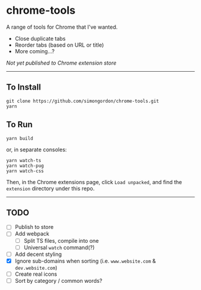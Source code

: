 # chrome-tools

A range of tools for Chrome that I've wanted.

- Close duplicate tabs
- Reorder tabs (based on URL or title)
- More coming...?

_Not yet published to Chrome extension store_

---

## To Install

```
git clone https://github.com/simongordon/chrome-tools.git
yarn
```

## To Run

```
yarn build
```

or, in separate consoles:

```
yarn watch-ts
yarn watch-pug
yarn watch-css
```

Then, in the Chrome extensions page, click `Load unpacked`, and find the `extension` directory under this repo.

---

## TODO

- [ ] Publish to store
- [ ] Add webpack
  - [ ] Split TS files, compile into one
  - [ ] Universal `watch` command(?)
- [ ] Add decent styling
- [x] Ignore sub-domains when sorting (i.e. `www.website.com` & `dev.website.com`)
- [ ] Create real icons
- [ ] Sort by category / common words?
